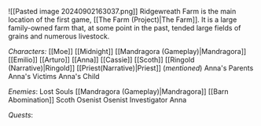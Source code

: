 ![[Pasted image 20240902163037.png]]
Ridgewreath Farm is the main location of the first game, [[The Farm (Project)|The Farm]]. It is a large family-owned farm that, at some point in the past, tended large fields of grains and numerous livestock. 

*Characters:*
[[Moe]]
[[Midnight]]
[[Mandragora (Gameplay)|Mandragora]]
[[Emilio]]
[[Arturo]]
[[Anna]]
[[Cassie]]
[[Scoth]]
[[Ringold (Narrative)|Ringold]]
[[Priest(Narrative)|Priest]] (*mentioned*)
Anna's Parents
Anna's Victims
Anna's Child

*Enemies*:
Lost Souls
[[Mandragora (Gameplay)|Mandragora]]
[[Barn Abomination]]
Scoth
Osenist
Osenist Investigator
Anna

*Quests*: